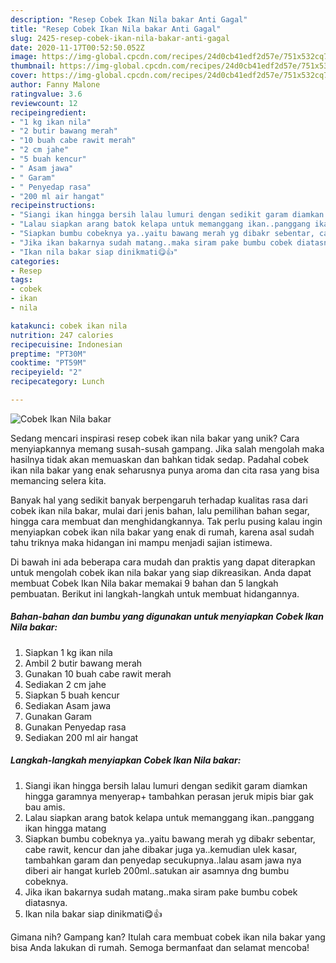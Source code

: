 ```yaml
---
description: "Resep Cobek Ikan Nila bakar Anti Gagal"
title: "Resep Cobek Ikan Nila bakar Anti Gagal"
slug: 2425-resep-cobek-ikan-nila-bakar-anti-gagal
date: 2020-11-17T00:52:50.052Z
image: https://img-global.cpcdn.com/recipes/24d0cb41edf2d57e/751x532cq70/cobek-ikan-nila-bakar-foto-resep-utama.jpg
thumbnail: https://img-global.cpcdn.com/recipes/24d0cb41edf2d57e/751x532cq70/cobek-ikan-nila-bakar-foto-resep-utama.jpg
cover: https://img-global.cpcdn.com/recipes/24d0cb41edf2d57e/751x532cq70/cobek-ikan-nila-bakar-foto-resep-utama.jpg
author: Fanny Malone
ratingvalue: 3.6
reviewcount: 12
recipeingredient:
- "1 kg ikan nila"
- "2 butir bawang merah"
- "10 buah cabe rawit merah"
- "2 cm jahe"
- "5 buah kencur"
- " Asam jawa"
- " Garam"
- " Penyedap rasa"
- "200 ml air hangat"
recipeinstructions:
- "Siangi ikan hingga bersih lalau lumuri dengan sedikit garam diamkan hingga garamnya menyerap+ tambahkan perasan jeruk mipis biar gak bau amis."
- "Lalau siapkan arang batok kelapa untuk memanggang ikan..panggang ikan hingga matang"
- "Siapkan bumbu cobeknya ya..yaitu bawang merah yg dibakr sebentar, cabe rawit, kencur dan jahe dibakar juga ya..kemudian ulek kasar, tambahkan garam dan penyedap secukupnya..lalau asam jawa nya diberi air hangat kurleb 200ml..satukan air asamnya dng bumbu cobeknya."
- "Jika ikan bakarnya sudah matang..maka siram pake bumbu cobek diatasnya."
- "Ikan nila bakar siap dinikmati😋👍"
categories:
- Resep
tags:
- cobek
- ikan
- nila

katakunci: cobek ikan nila 
nutrition: 247 calories
recipecuisine: Indonesian
preptime: "PT30M"
cooktime: "PT59M"
recipeyield: "2"
recipecategory: Lunch

---
```



![Cobek Ikan Nila bakar](https://img-global.cpcdn.com/recipes/24d0cb41edf2d57e/751x532cq70/cobek-ikan-nila-bakar-foto-resep-utama.jpg)

Sedang mencari inspirasi resep cobek ikan nila bakar yang unik? Cara menyiapkannya memang susah-susah gampang. Jika salah mengolah maka hasilnya tidak akan memuaskan dan bahkan tidak sedap. Padahal cobek ikan nila bakar yang enak seharusnya punya aroma dan cita rasa yang bisa memancing selera kita.

Banyak hal yang sedikit banyak berpengaruh terhadap kualitas rasa dari cobek ikan nila bakar, mulai dari jenis bahan, lalu pemilihan bahan segar, hingga cara membuat dan menghidangkannya. Tak perlu pusing kalau ingin menyiapkan cobek ikan nila bakar yang enak di rumah, karena asal sudah tahu triknya maka hidangan ini mampu menjadi sajian istimewa.




Di bawah ini ada beberapa cara mudah dan praktis yang dapat diterapkan untuk mengolah cobek ikan nila bakar yang siap dikreasikan. Anda dapat membuat Cobek Ikan Nila bakar memakai 9 bahan dan 5 langkah pembuatan. Berikut ini langkah-langkah untuk membuat hidangannya.

<!--inarticleads1-->

##### Bahan-bahan dan bumbu yang digunakan untuk menyiapkan Cobek Ikan Nila bakar:

1. Siapkan 1 kg ikan nila
1. Ambil 2 butir bawang merah
1. Gunakan 10 buah cabe rawit merah
1. Sediakan 2 cm jahe
1. Siapkan 5 buah kencur
1. Sediakan  Asam jawa
1. Gunakan  Garam
1. Gunakan  Penyedap rasa
1. Sediakan 200 ml air hangat




<!--inarticleads2-->

##### Langkah-langkah menyiapkan Cobek Ikan Nila bakar:

1. Siangi ikan hingga bersih lalau lumuri dengan sedikit garam diamkan hingga garamnya menyerap+ tambahkan perasan jeruk mipis biar gak bau amis.
1. Lalau siapkan arang batok kelapa untuk memanggang ikan..panggang ikan hingga matang
1. Siapkan bumbu cobeknya ya..yaitu bawang merah yg dibakr sebentar, cabe rawit, kencur dan jahe dibakar juga ya..kemudian ulek kasar, tambahkan garam dan penyedap secukupnya..lalau asam jawa nya diberi air hangat kurleb 200ml..satukan air asamnya dng bumbu cobeknya.
1. Jika ikan bakarnya sudah matang..maka siram pake bumbu cobek diatasnya.
1. Ikan nila bakar siap dinikmati😋👍




Gimana nih? Gampang kan? Itulah cara membuat cobek ikan nila bakar yang bisa Anda lakukan di rumah. Semoga bermanfaat dan selamat mencoba!
